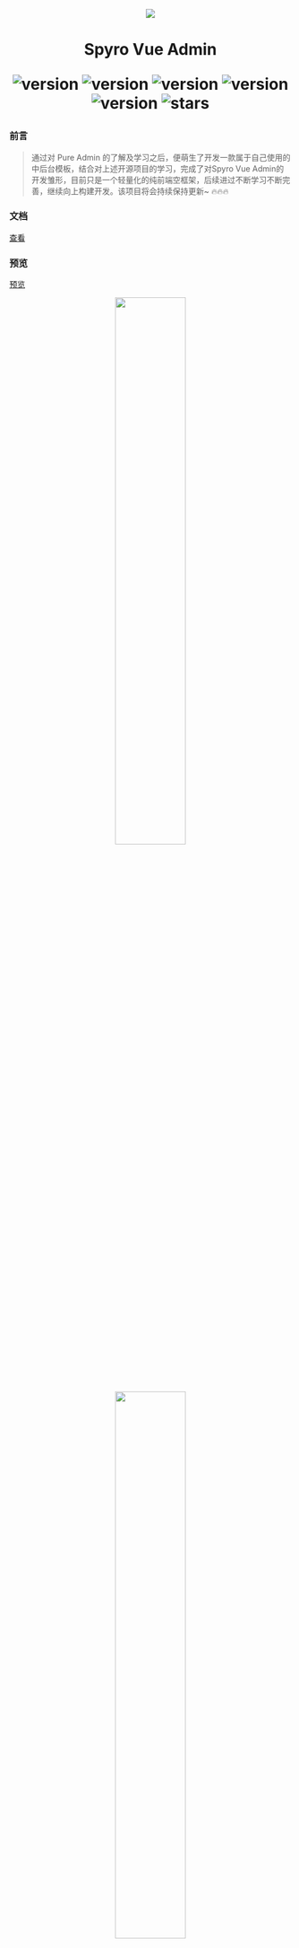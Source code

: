 <p align="center">
  <img src="https://gitee.com/shuxiaoluo/spyro-vue-admin/raw/master/public/logo.svg"/>
</p>

<h1 align="center">
Spyro Vue Admin

<div align="center">

![version](https://img.shields.io/badge/vue-3.4.x-green)
![version](https://img.shields.io/badge/vite-5.x.x-yellow)
![version](https://img.shields.io/badge/unocss-0.61.9-red)
![version](https://img.shields.io/badge/elementPlus-2.7.x-blue)
![version](https://img.shields.io/badge/@iconify/vue-4.1.x-white)
![stars](https://img.shields.io/github/stars/xiaoyuan-zs/spyro-vue-admin.svg?style=social&label=Stars)

</div>
</h1>


### 前言
> 通过对 Pure Admin 的了解及学习之后，便萌生了开发一款属于自己使用的中后台模板，结合对上述开源项目的学习，完成了对Spyro Vue Admin的开发雏形，目前只是一个轻量化的纯前端空框架，后续进过不断学习不断完善，继续向上构建开发。该项目将会持续保持更新~ 🔥🔥🔥

### 文档
[查看](https://xiaoyuan-zs.github.io/spyro-docs/)

### 预览

[预览](https://xiaoyuan-zs.github.io/spyro-vue-admin/#/)

<p align="center">
    <img width="50%" src="https://gitee.com/shuxiaoluo/spyro-vue-admin/raw/master/src/assets/analysis.png">
    <img width="50%" src="https://gitee.com/shuxiaoluo/spyro-vue-admin/raw/master/src/assets/analysis_dark.png">
    <img width="50%" src="https://gitee.com/shuxiaoluo/spyro-vue-admin/raw/master/src/assets/analysis_theme.png">
</p>

## 📑 本地开发

> ⚠️ 本地开发需要保证 `nodejs 18`、`pnpm 9` 以上

```
git clone https://github.com/xiaoyuan-zs/spyro-vue-admin.git

cd spyro-vue-admin

pnpm install

pnpm dev

```


### 推荐项目

* [Cool Admin(Vue3)一个很酷的后台管理系统开发框架](https://vue.cool-admin.com/)
* [Vue Pure Admin](https://gitee.com/einak/vue-pure-admin)
